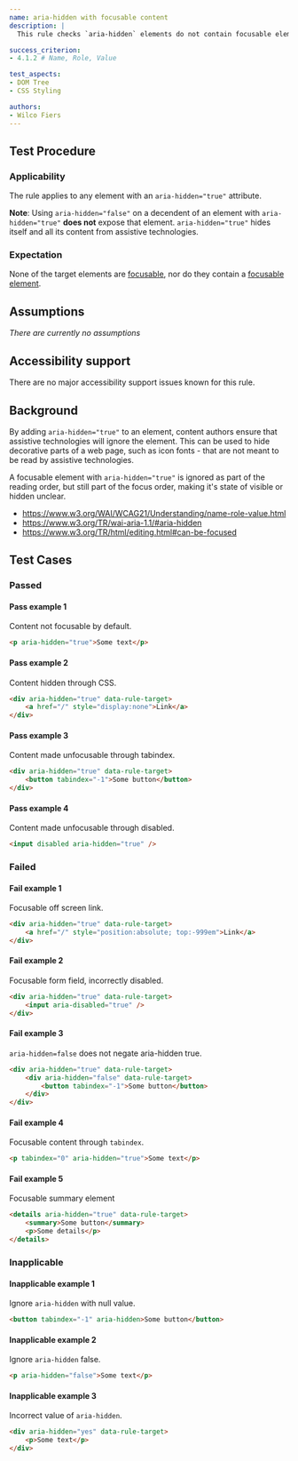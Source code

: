 ```yaml
---
name: aria-hidden with focusable content
description: |
  This rule checks `aria-hidden` elements do not contain focusable elements

success_criterion:
- 4.1.2 # Name, Role, Value

test_aspects:
- DOM Tree
- CSS Styling

authors:
- Wilco Fiers
---
```


## Test Procedure

### Applicability

The rule applies to any element with an `aria-hidden="true"` attribute.

**Note**: Using `aria-hidden="false"` on a decendent of an element with `aria-hidden="true"` **does not** expose that element. `aria-hidden="true"` hides itself and all its content from assistive technologies.

### Expectation

None of the target elements are [focusable](#focusable), nor do they contain a [focusable element](#focusable).

## Assumptions

*There are currently no assumptions*

## Accessibility support

There are no major accessibility support issues known for this rule.

## Background

By adding `aria-hidden="true"` to an element, content authors ensure that assistive technologies will ignore the element. This can be used to hide decorative parts of a web page, such as icon fonts - that are not meant to be read by assistive technologies.

A focusable element with `aria-hidden="true"` is ignored as part of the reading order, but still part of the focus order, making it's state of visible or hidden unclear.

- https://www.w3.org/WAI/WCAG21/Understanding/name-role-value.html
- https://www.w3.org/TR/wai-aria-1.1/#aria-hidden
- https://www.w3.org/TR/html/editing.html#can-be-focused

## Test Cases

### Passed

#### Pass example 1

Content not focusable by default.

```html
<p aria-hidden="true">Some text</p>
```

#### Pass example 2

Content hidden through CSS.

```html
<div aria-hidden="true" data-rule-target>
	<a href="/" style="display:none">Link</a>
</div>
```

#### Pass example 3

Content made unfocusable through tabindex.

```html
<div aria-hidden="true" data-rule-target>
	<button tabindex="-1">Some button</button>
</div>
```

#### Pass example 4

Content made unfocusable through disabled.

```html
<input disabled aria-hidden="true" />
```

### Failed

#### Fail example 1

Focusable off screen link.

```html
<div aria-hidden="true" data-rule-target>
	<a href="/" style="position:absolute; top:-999em">Link</a>
</div>
```

#### Fail example 2

Focusable form field, incorrectly disabled.

```html
<div aria-hidden="true" data-rule-target>
	<input aria-disabled="true" />
</div>
```

#### Fail example 3

`aria-hidden=false` does not negate aria-hidden true.

```html
<div aria-hidden="true" data-rule-target>
    <div aria-hidden="false" data-rule-target>
        <button tabindex="-1">Some button</button>
    </div>
</div>
```

#### Fail example 4

Focusable content through `tabindex`.

```html
<p tabindex="0" aria-hidden="true">Some text</p>
```

#### Fail example 5

Focusable summary element

```html
<details aria-hidden="true" data-rule-target>
    <summary>Some button</summary>
    <p>Some details</p>
</details>
```

### Inapplicable

#### Inapplicable example 1

Ignore `aria-hidden` with null value.

```html
<button tabindex="-1" aria-hidden>Some button</button>
```

#### Inapplicable example 2

Ignore `aria-hidden` false.

```html
<p aria-hidden="false">Some text</p>
```

#### Inapplicable example 3

Incorrect value of `aria-hidden`.

```html
<div aria-hidden="yes" data-rule-target>
	<p>Some text</p>
</div>
```